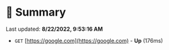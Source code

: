 # 📖 Summary
Last updated: **8/22/2022, 9:53:16 AM**

- `GET` [https://google.com](https://google.com) - **Up** (176ms)
